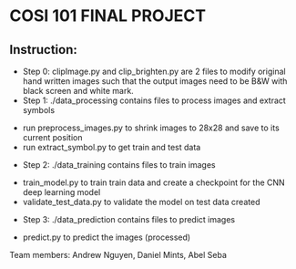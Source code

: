 # COSI 101 FINAL PROJECT

## Instruction: 

* Step 0: clipImage.py and clip_brighten.py are 2 files to modify original hand written images such that the output images need to be B&W with black screen and white mark.
* Step 1: ./data_processing contains files to process images and extract symbols
- run preprocess_images.py to shrink images to 28x28 and save to its current position
- run extract_symbol.py to get train and test data
* Step 2: ./data_training contains files to train images
- train_model.py to train train data and create a checkpoint for the CNN deep learning model
- validate_test_data.py to validate the model on test data created
* Step 3: ./data_prediction contains files to predict images
- predict.py to predict the images (processed)

Team members: Andrew Nguyen, Daniel Mints, Abel Seba
